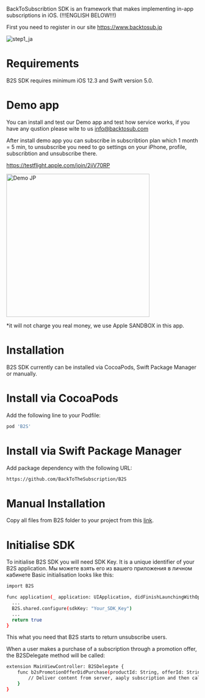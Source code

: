 BackToSubscribtion SDK is an framework that makes implementing in-app subscriptions in iOS.  (!!!ENGLISH BELOW!!!)

First you need to register in our site https://www.backtosub.jp

![step1_ja](https://user-images.githubusercontent.com/88994667/156277531-a5a3fba0-97a7-4979-a810-c36fbfdc4b8d.png)

# Requirements
B2S SDK requires minimum iOS 12.3 and Swift version 5.0.

# Demo app
You can install and test our Demo app and test how service works, if you have any qustion please wite to us info@backtosub.com

After install demo app you can subscribe in subscribtion plan which 1 month = 5 min, to unsubscribe you need to go settings on your iPhone, profile, subscribtion and unsubscribe there.

https://testflight.apple.com/join/2jiV70RP

<img width="375" alt="Demo JP" src="https://user-images.githubusercontent.com/88994667/156279195-9bbd764f-5516-4ac0-a28e-8a8260eae4a0.png">

*it will not charge you real money, we use Apple SANDBOX in this app.

# Installation
B2S SDK currently can be installed via CocoaPods, Swift Package Manager or manually.
# Install via CocoaPods
Add the following line to your Podfile:
```sh
pod 'B2S'
```
# Install via Swift Package Manager
Add package dependency with the following URL:
```sh
https://github.com/BackToTheSubscription/B2S
```
# Manual Installation
Copy all files from B2S folder to your project from this [link](https://github.com/BackToTheSubscription/B2S).
# Initialise SDK
To initialise B2S SDK you will need SDK Key. It is a unique identifier of your B2S application. Мы можете взять его из вашего приложения в личном кабинете
Basic initialisation looks like this:
```sh 
import B2S

func application(_ application: UIApplication, didFinishLaunchingWithOptions launchOptions: [UIApplication.LaunchOptionsKey: Any]?) -> Bool {
  ...
  B2S.shared.configure(sdkKey: "Your_SDK_Key")
  ...
  return true
}
```

This what you need that B2S starts to return unsubscribe users.

When a user makes a purchase of a subscription through a promotion offer, the B2SDelegate method will be called: 

```sh 
extension MainViewController: B2SDelegate {
    func b2sPromotionOfferDidPurchase(productId: String, offerId: String, transaction: SKPaymentTransaction) {
        // Deliver content from server, aaply subscription and then call: SKPaymentQueue.default().finishTransaction(transaction) unless you do it elsewhere
    }
}
```
